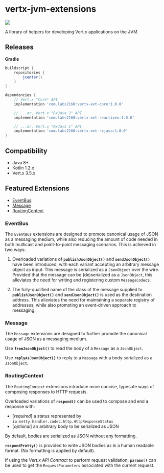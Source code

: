 # vertx-jvm-extensions

<img src='https://travis-ci.org/hsl43/vertx-jvm-extensions.svg?branch=master'/>

A library of helpers for developing Vert.x applications on the JVM.


## Releases

**Gradle** 
```groovy
buildscript {
    repositories {
        jcenter()
    }
}

dependencies {
    // Vert.x "Core" API 
    implementation 'com.labs2160:vertx-ext-core:1.0.0'

    // ...or, Vert.x "RxJava 2" API
    implementation 'com.labs2160:vertx-ext-reactivex:1.0.0'

    // ...or, Vert.x "RxJava 1" API
    implementation 'com.labs2160:vertx-ext-rxjava:1.0.0'
}
```

## Compatibility

* Java 8+
* Kotlin 1.2.x
* Vert.x 3.5.x

## Featured Extensions

  - [EventBus](#eventbus)
  - [Message](#message)
  - [RoutingContext](#routingcontext)

### EventBus

The `EventBus` extensions are designed to promote canonical usage of JSON
as a messaging medium, while also reducing the amount of code needed in both 
multicast and point-to-point messaging scenarios. This is achieved in two ways: 

1. Overloaded variations of **`publishJsonObject()`** and 
**`sendJsonObject()`**  have been introduced, with each variant accepting an 
arbitrary message object as input. This message is serialized as a `JsonObject` 
over the wire. Provided that the message can be (de)serialized as a 
`JsonObject`, this alleviates the need for writing and registering custom 
`MessageCodec`s.

1. The fully-qualified name of the class of the message supplied to 
**`publishJsonObject()`** and **`sendJsonObject()`** is used as the destination 
address. This alleviates the need for maintaining a separate registry of 
addresses, while also promoting an event-driven approach to messaging.

### Message

The `Message` extensions are designed to further promote the canonical usage of 
JSON as a messaging medium. 

Use **`fromJsonObject()`** to read the body of a `Message` as a `JsonObject`.

Use **`replyAsJsonObject()`** to reply to a `Message` with a body serialized as 
a `JsonObject`.

### RoutingContext
The `RoutingContext` extensions introduce more concise, typesafe ways of 
composing responses to HTTP requests.

Overloaded variations of **`respond()`** can be used to compose and end a
response with:
* [*required*] a status represented by `io.netty.handler.codec.http.HttpResponseStatus`
* [*optional*] an arbitrary body to be serialized as JSON 
 
 By default, bodies are serialized as JSON without any formatting. 
 
 **`respondPretty()`** is provided to write JSON bodies as in a human readable
 format. (No formatting is applied by default).
 
 If using the *Vert.x API Contract* to perform request validation, 
**`params()`** can be used to get the `RequestParameters` associated with the
current request.  